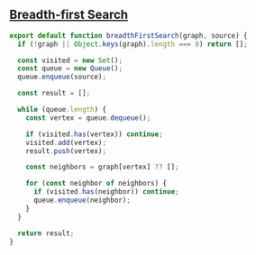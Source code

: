 ## [Breadth-first Search](https://www.greatfrontend.com/questions/algo/breadth-first-search?format=algo)

<!-- notecardId: 1749314138495 -->

```js
export default function breadthFirstSearch(graph, source) {
  if (!graph || Object.keys(graph).length === 0) return [];

  const visited = new Set();
  const queue = new Queue();
  queue.enqueue(source);

  const result = [];

  while (queue.length) {
    const vertex = queue.dequeue();

    if (visited.has(vertex)) continue;
    visited.add(vertex);
    result.push(vertex);

    const neighbors = graph[vertex] ?? [];

    for (const neighbor of neighbors) {
      if (visited.has(neighbor)) continue;
      queue.enqueue(neighbor);
    }
  }

  return result;
}
```
